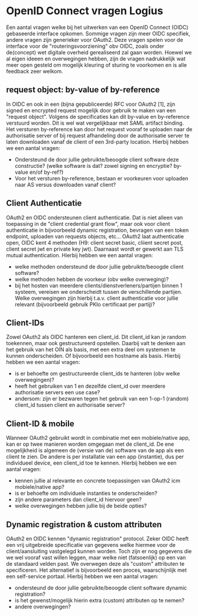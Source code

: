 # OpenID Connect vragen Logius
Een aantal vragen welke bij het uitwerken van een OpenID Connect (OIDC) gebaseerde interface opkomen. Sommige vragen zijn meer OIDC specifiek, andere vragen zijn generieker voor OAuth2.
Deze vragen spelen voor de interface voor de "routeringsvoorziening" obv OIDC, zoals onder de(concept) wet digitale overheid gerealiseerd zal gaan worden. 
Hoewel we al eigen ideeen en overwegingen hebben, zijn de vragen nadrukkelijk wat meer open gesteld om mogelijk kleuring of sturing te voorkomen en is alle feedback zeer welkom.
 
## request object: by-value of by-reference 
In OIDC en ook in een (bijna gepubliceerde) RFC voor OAuth2 [1], zijn signed en encrypted request mogelijk door gebruik te maken van een "request object".
Volgens de specificaties kan dit by-value en by-reference verstuurd worden. Dit is wel wat vergelijkbaar met SAML artifact binding.
Het versturen by-reference kan door het request vooraf te uploaden naar de authorisatie server of bij request afhandeling door de authorisatie server te laten downloaden vanaf de client of een 3rd-party location.
Hierbij hebben we een aantal vragen:
- Ondersteund de door jullie gebruikte/beoogde client software deze constructie? (welke software is dat? zowel signing en encryptie? by-value en/of by-ref?)
- Voor het versturen by-reference, bestaan er voorkeuren voor uploaden naar AS versus downloaden vanaf client?

## Client Authenticatie 
OAuth2 en OIDC ondersteunen client authenticatie. Dat is niet alleen van toepassing in de "client credential grant flow", maar ook voor client authenticatie in bijvoorbeeld dynamic registration, bevragen van een token endpoint, uploaden van requests objects, etc...
OAuth2 laat authenticatie open, OIDC kent 4 methoden (H9: client secret basic, cliient secret post, client secret jwt en private key jwt). Daarnaast wordt er gewerkt aan TLS mutual authentication.
Hierbij hebben we een aantal vragen:
- welke methoden ondersteund de door jullie gebruikte/beoogde client software?
- welke methoden hebben de voorkeur (obv welke overweging)?
- bij het hosten van meerdere clients/dienstverleners/partijen binnen 1 systeem, vereisen we onderscheidt tussen de verschillende partijen. Welke overwegingen zijn hierbij t.a.v. client authenticatie voor jullie relevant (bijvoorbeeld gebruik PKIo certificaat per partij)?
 
## Client-IDs
 Zowel OAuth2 als OIDC hanteren een client_id. Dit client_id kan je random toekennen, maar ook gestructureerd opstellen.
Daarbij valt te denken aan het gebruik van het OIN als basis, met een extra deel om systemen te kunnen onderscheiden. Of bijvoorbeeld een hostname als basis.
Hierbij hebben we een aantal vragen:
- is er behoefte om gestructureerde client_ids te hanteren (obv welke overwegingen)?
- heeft het gebruiken van 1 en dezelfde client_id over meerdere authorisatie servers een use case?
- andersom: zijn er bezwaren tegen het gebruik van een 1-op-1 (random) client_id tussen client en authorisatie server?

## Client-ID & mobile 
Wanneer OAuth2 gebruikt wordt in combinatie met een mobiele/native app, kan er op twee manieren worden omgegaan met de client_id.
De ene mogelijkheid is algemeen de (versie van de) software van de app als een client te zien. De andere is per installatie van een app (instantie), dus per individueel device, een client_id toe te kennen.
Hierbij hebben we een aantal vragen:
- kennen jullie al relevante en concrete toepassingen van OAuth2 icm mobiele/native app?
- is er behoefte om individuele instanties te onderscheiden?
- zijn andere parameters dan client_id hiervoor geen?
- welke overwegingen hebben jullie bij de beide opties?
 
## Dynamic registration & custom attributen
 OAuth2 en OIDC kennen "dynamic registration" protocol. Zeker OIDC heeft een vrij uitgebreide specificatie van gegevens welke hiermee voor de client/aansluiting vastgelegd kunnen worden.
Toch zijn er nog gegevens die we wel vooraf vast willen leggen, maar welke niet (fatsoenlijk) op een van de standaard velden past. We overwegen deze als "custom" attributen te specificeren. Het alternatief is bijvoorbeeld een proces, waarschijnlijk met een self-service portaal.
Hierbij hebben we een aantal vragen:
- ondersteund de door jullie gebruikte/beoogde client software dynamic registration?
- is het gewenst/mogelijk hierin extra (custom) attributen op te nemen?
- andere overwegingen?
 
